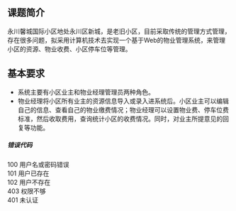 ## 课题简介
永川馨城国际小区地处永川区新城，是老旧小区，目前采取传统的管理方式管理，存在很多问题，拟采用计算机技术去实现一个基于Web的物业管理系统，来管理小区的资源、物业收费、小区停车位等管理。


## 基本要求
- 系统主要有小区业主和物业经理管理员两种角色。
- 物业经理将小区所有业主的资源信息导入或录入进系统后。小区业主可以编辑自己的信息、查看自己的物业缴费情况；物业经理可以设置物业费、停车位费标准，然后收取费用，查询统计小区的收费情况。同时，对业主所提意见的回复等功能。


##### 错误代码
100 用户名或密码错误  
101 用户已存在  
102 用户不存在  
403 权限不够  
401 未认证